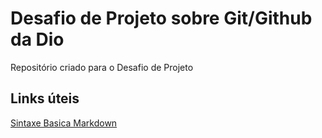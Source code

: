 # Desafio de Projeto sobre Git/Github da Dio
Repositório criado para o Desafio de Projeto

## Links úteis
[Sintaxe Basica Markdown](https://www.markdownguide.org/basic-syntax/)
